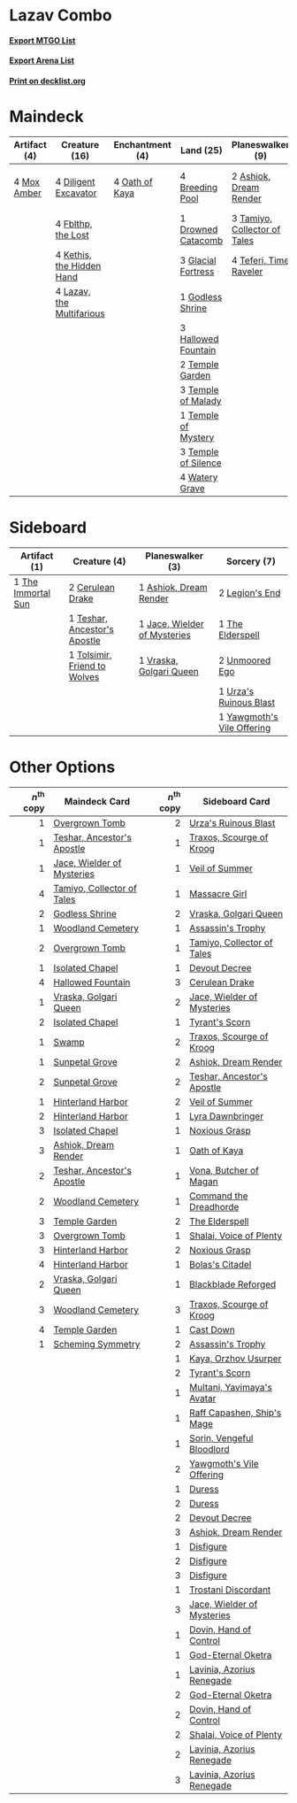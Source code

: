 # Lazav Combo

#### [Export MTGO List](../collection/Lazav%20Combo/Lazav%20Combo.txt)
#### [Export Arena List](../collection/Lazav%20Combo/Lazav%20Combo_arena.txt)
#### [Print on decklist.org](http://decklist.org/?deckmain=2%09Ashiok,%20Dream%20Render%0A4%09Breeding%20Pool%0A4%09Diligent%20Excavator%0A1%09Drowned%20Catacomb%0A4%09Fblthp,%20the%20Lost%0A3%09Glacial%20Fortress%0A1%09Godless%20Shrine%0A3%09Hallowed%20Fountain%0A4%09Kethis,%20the%20Hidden%20Hand%0A4%09Lazav,%20the%20Multifarious%0A4%09Mox%20Amber%0A4%09Oath%20of%20Kaya%0A3%09Tamiyo,%20Collector%20of%20Tales%0A4%09Teferi,%20Time%20Raveler%0A2%09Temple%20Garden%0A3%09Temple%20of%20Malady%0A1%09Temple%20of%20Mystery%0A3%09Temple%20of%20Silence%0A2%09Urza's%20Ruinous%20Blast%0A4%09Watery%20Grave&deckside=1%09Ashiok,%20Dream%20Render%0A2%09Cerulean%20Drake%0A1%09Jace,%20Wielder%20of%20Mysteries%0A2%09Legion's%20End%0A1%09Teshar,%20Ancestor's%20Apostle%0A1%09The%20Elderspell%0A1%09The%20Immortal%20Sun%0A1%09Tolsimir,%20Friend%20to%20Wolves%0A2%09Unmoored%20Ego%0A1%09Urza's%20Ruinous%20Blast%0A1%09Vraska,%20Golgari%20Queen%0A1%09Yawgmoth's%20Vile%20Offering)
# Maindeck

|                                     Artifact (4)                                     |                                           Creature (16)                                            |                                     Enchantment (4)                                     |                                          Land (25)                                           |                                           Planeswalker (9)                                            |                                           Sorcery (2)                                           |
|--------------------------------------------------------------------------------------|----------------------------------------------------------------------------------------------------|-----------------------------------------------------------------------------------------|----------------------------------------------------------------------------------------------|-------------------------------------------------------------------------------------------------------|-------------------------------------------------------------------------------------------------|
|4 [Mox Amber](http://gatherer.wizards.com/Pages/Card/Details.aspx?multiverseid=443112)|4 [Diligent Excavator](http://gatherer.wizards.com/Pages/Card/Details.aspx?multiverseid=442939)     |4 [Oath of Kaya](http://gatherer.wizards.com/Pages/Card/Details.aspx?multiverseid=461136)|4 [Breeding Pool](http://gatherer.wizards.com/Pages/Card/Details.aspx?multiverseid=97088)     |2 [Ashiok, Dream Render](http://gatherer.wizards.com/Pages/Card/Details.aspx?multiverseid=461155)      |2 [Urza's Ruinous Blast](http://gatherer.wizards.com/Pages/Card/Details.aspx?multiverseid=442927)|
|                                                                                      |4 [Fblthp, the Lost](http://gatherer.wizards.com/Pages/Card/Details.aspx?multiverseid=460977)       |                                                                                         |1 [Drowned Catacomb](http://gatherer.wizards.com/Pages/Card/Details.aspx?multiverseid=430633) |3 [Tamiyo, Collector of Tales](http://gatherer.wizards.com/Pages/Card/Details.aspx?multiverseid=461147)|                                                                                                 |
|                                                                                      |4 [Kethis, the Hidden Hand](http://gatherer.wizards.com/Pages/Card/Details.aspx?multiverseid=466965)|                                                                                         |3 [Glacial Fortress](http://gatherer.wizards.com/Pages/Card/Details.aspx?multiverseid=190562) |4 [Teferi, Time Raveler](http://gatherer.wizards.com/Pages/Card/Details.aspx?multiverseid=461148)      |                                                                                                 |
|                                                                                      |4 [Lazav, the Multifarious](http://gatherer.wizards.com/Pages/Card/Details.aspx?multiverseid=452934)|                                                                                         |1 [Godless Shrine](http://gatherer.wizards.com/Pages/Card/Details.aspx?multiverseid=405099)   |                                                                                                       |                                                                                                 |
|                                                                                      |                                                                                                    |                                                                                         |3 [Hallowed Fountain](http://gatherer.wizards.com/Pages/Card/Details.aspx?multiverseid=97071) |                                                                                                       |                                                                                                 |
|                                                                                      |                                                                                                    |                                                                                         |2 [Temple Garden](http://gatherer.wizards.com/Pages/Card/Details.aspx?multiverseid=405112)    |                                                                                                       |                                                                                                 |
|                                                                                      |                                                                                                    |                                                                                         |3 [Temple of Malady](http://gatherer.wizards.com/Pages/Card/Details.aspx?multiverseid=380515) |                                                                                                       |                                                                                                 |
|                                                                                      |                                                                                                    |                                                                                         |1 [Temple of Mystery](http://gatherer.wizards.com/Pages/Card/Details.aspx?multiverseid=373571)|                                                                                                       |                                                                                                 |
|                                                                                      |                                                                                                    |                                                                                         |3 [Temple of Silence](http://gatherer.wizards.com/Pages/Card/Details.aspx?multiverseid=373522)|                                                                                                       |                                                                                                 |
|                                                                                      |                                                                                                    |                                                                                         |4 [Watery Grave](http://gatherer.wizards.com/Pages/Card/Details.aspx?multiverseid=405114)     |                                                                                                       |                                                                                                 |


# Sideboard

|                                        Artifact (1)                                         |                                             Creature (4)                                              |                                           Planeswalker (3)                                            |                                             Sorcery (7)                                             |
|---------------------------------------------------------------------------------------------|-------------------------------------------------------------------------------------------------------|-------------------------------------------------------------------------------------------------------|-----------------------------------------------------------------------------------------------------|
|1 [The Immortal Sun](http://gatherer.wizards.com/Pages/Card/Details.aspx?multiverseid=439844)|2 [Cerulean Drake](http://gatherer.wizards.com/Pages/Card/Details.aspx?multiverseid=466807)            |1 [Ashiok, Dream Render](http://gatherer.wizards.com/Pages/Card/Details.aspx?multiverseid=461155)      |2 [Legion's End](http://gatherer.wizards.com/Pages/Card/Details.aspx?multiverseid=466860)            |
|                                                                                             |1 [Teshar, Ancestor's Apostle](http://gatherer.wizards.com/Pages/Card/Details.aspx?multiverseid=442924)|1 [Jace, Wielder of Mysteries](http://gatherer.wizards.com/Pages/Card/Details.aspx?multiverseid=460981)|1 [The Elderspell](http://gatherer.wizards.com/Pages/Card/Details.aspx?multiverseid=461016)          |
|                                                                                             |1 [Tolsimir, Friend to Wolves](http://gatherer.wizards.com/Pages/Card/Details.aspx?multiverseid=461151)|1 [Vraska, Golgari Queen](http://gatherer.wizards.com/Pages/Card/Details.aspx?multiverseid=452963)     |2 [Unmoored Ego](http://gatherer.wizards.com/Pages/Card/Details.aspx?multiverseid=452962)            |
|                                                                                             |                                                                                                       |                                                                                                       |1 [Urza's Ruinous Blast](http://gatherer.wizards.com/Pages/Card/Details.aspx?multiverseid=442927)    |
|                                                                                             |                                                                                                       |                                                                                                       |1 [Yawgmoth's Vile Offering](http://gatherer.wizards.com/Pages/Card/Details.aspx?multiverseid=443002)|


# Other Options

|*n*<sup>th</sup> copy|                                            Maindeck Card                                            |*n*<sup>th</sup> copy|                                           Sideboard Card                                            |
|--------------------:|-----------------------------------------------------------------------------------------------------|--------------------:|-----------------------------------------------------------------------------------------------------|
|                    1|[Overgrown Tomb](http://gatherer.wizards.com/Pages/Card/Details.aspx?multiverseid=405103)            |                    2|[Urza's Ruinous Blast](http://gatherer.wizards.com/Pages/Card/Details.aspx?multiverseid=442927)      |
|                    1|[Teshar, Ancestor's Apostle](http://gatherer.wizards.com/Pages/Card/Details.aspx?multiverseid=442924)|                    1|[Traxos, Scourge of Kroog](http://gatherer.wizards.com/Pages/Card/Details.aspx?multiverseid=443122)  |
|                    1|[Jace, Wielder of Mysteries](http://gatherer.wizards.com/Pages/Card/Details.aspx?multiverseid=460981)|                    1|[Veil of Summer](http://gatherer.wizards.com/Pages/Card/Details.aspx?multiverseid=466952)            |
|                    4|[Tamiyo, Collector of Tales](http://gatherer.wizards.com/Pages/Card/Details.aspx?multiverseid=461147)|                    1|[Massacre Girl](http://gatherer.wizards.com/Pages/Card/Details.aspx?multiverseid=461026)             |
|                    2|[Godless Shrine](http://gatherer.wizards.com/Pages/Card/Details.aspx?multiverseid=405099)            |                    2|[Vraska, Golgari Queen](http://gatherer.wizards.com/Pages/Card/Details.aspx?multiverseid=452963)     |
|                    1|[Woodland Cemetery](http://gatherer.wizards.com/Pages/Card/Details.aspx?multiverseid=443136)         |                    1|[Assassin's Trophy](http://gatherer.wizards.com/Pages/Card/Details.aspx?multiverseid=452902)         |
|                    2|[Overgrown Tomb](http://gatherer.wizards.com/Pages/Card/Details.aspx?multiverseid=405103)            |                    1|[Tamiyo, Collector of Tales](http://gatherer.wizards.com/Pages/Card/Details.aspx?multiverseid=461147)|
|                    1|[Isolated Chapel](http://gatherer.wizards.com/Pages/Card/Details.aspx?multiverseid=443129)           |                    1|[Devout Decree](http://gatherer.wizards.com/Pages/Card/Details.aspx?multiverseid=466767)             |
|                    4|[Hallowed Fountain](http://gatherer.wizards.com/Pages/Card/Details.aspx?multiverseid=97071)          |                    3|[Cerulean Drake](http://gatherer.wizards.com/Pages/Card/Details.aspx?multiverseid=466807)            |
|                    1|[Vraska, Golgari Queen](http://gatherer.wizards.com/Pages/Card/Details.aspx?multiverseid=452963)     |                    2|[Jace, Wielder of Mysteries](http://gatherer.wizards.com/Pages/Card/Details.aspx?multiverseid=460981)|
|                    2|[Isolated Chapel](http://gatherer.wizards.com/Pages/Card/Details.aspx?multiverseid=443129)           |                    1|[Tyrant's Scorn](http://gatherer.wizards.com/Pages/Card/Details.aspx?multiverseid=461152)            |
|                    1|[Swamp](http://gatherer.wizards.com/Pages/Card/Details.aspx?multiverseid=439858)                     |                    2|[Traxos, Scourge of Kroog](http://gatherer.wizards.com/Pages/Card/Details.aspx?multiverseid=443122)  |
|                    1|[Sunpetal Grove](http://gatherer.wizards.com/Pages/Card/Details.aspx?multiverseid=420946)            |                    2|[Ashiok, Dream Render](http://gatherer.wizards.com/Pages/Card/Details.aspx?multiverseid=461155)      |
|                    2|[Sunpetal Grove](http://gatherer.wizards.com/Pages/Card/Details.aspx?multiverseid=420946)            |                    2|[Teshar, Ancestor's Apostle](http://gatherer.wizards.com/Pages/Card/Details.aspx?multiverseid=442924)|
|                    1|[Hinterland Harbor](http://gatherer.wizards.com/Pages/Card/Details.aspx?multiverseid=443128)         |                    2|[Veil of Summer](http://gatherer.wizards.com/Pages/Card/Details.aspx?multiverseid=466952)            |
|                    2|[Hinterland Harbor](http://gatherer.wizards.com/Pages/Card/Details.aspx?multiverseid=443128)         |                    1|[Lyra Dawnbringer](http://gatherer.wizards.com/Pages/Card/Details.aspx?multiverseid=442914)          |
|                    3|[Isolated Chapel](http://gatherer.wizards.com/Pages/Card/Details.aspx?multiverseid=443129)           |                    1|[Noxious Grasp](http://gatherer.wizards.com/Pages/Card/Details.aspx?multiverseid=466864)             |
|                    3|[Ashiok, Dream Render](http://gatherer.wizards.com/Pages/Card/Details.aspx?multiverseid=461155)      |                    1|[Oath of Kaya](http://gatherer.wizards.com/Pages/Card/Details.aspx?multiverseid=461136)              |
|                    2|[Teshar, Ancestor's Apostle](http://gatherer.wizards.com/Pages/Card/Details.aspx?multiverseid=442924)|                    1|[Vona, Butcher of Magan](http://gatherer.wizards.com/Pages/Card/Details.aspx?multiverseid=435387)    |
|                    2|[Woodland Cemetery](http://gatherer.wizards.com/Pages/Card/Details.aspx?multiverseid=443136)         |                    1|[Command the Dreadhorde](http://gatherer.wizards.com/Pages/Card/Details.aspx?multiverseid=461009)    |
|                    3|[Temple Garden](http://gatherer.wizards.com/Pages/Card/Details.aspx?multiverseid=405112)             |                    2|[The Elderspell](http://gatherer.wizards.com/Pages/Card/Details.aspx?multiverseid=461016)            |
|                    3|[Overgrown Tomb](http://gatherer.wizards.com/Pages/Card/Details.aspx?multiverseid=405103)            |                    1|[Shalai, Voice of Plenty](http://gatherer.wizards.com/Pages/Card/Details.aspx?multiverseid=442923)   |
|                    3|[Hinterland Harbor](http://gatherer.wizards.com/Pages/Card/Details.aspx?multiverseid=443128)         |                    2|[Noxious Grasp](http://gatherer.wizards.com/Pages/Card/Details.aspx?multiverseid=466864)             |
|                    4|[Hinterland Harbor](http://gatherer.wizards.com/Pages/Card/Details.aspx?multiverseid=443128)         |                    1|[Bolas's Citadel](http://gatherer.wizards.com/Pages/Card/Details.aspx?multiverseid=461006)           |
|                    2|[Vraska, Golgari Queen](http://gatherer.wizards.com/Pages/Card/Details.aspx?multiverseid=452963)     |                    1|[Blackblade Reforged](http://gatherer.wizards.com/Pages/Card/Details.aspx?multiverseid=443099)       |
|                    3|[Woodland Cemetery](http://gatherer.wizards.com/Pages/Card/Details.aspx?multiverseid=443136)         |                    3|[Traxos, Scourge of Kroog](http://gatherer.wizards.com/Pages/Card/Details.aspx?multiverseid=443122)  |
|                    4|[Temple Garden](http://gatherer.wizards.com/Pages/Card/Details.aspx?multiverseid=405112)             |                    1|[Cast Down](http://gatherer.wizards.com/Pages/Card/Details.aspx?multiverseid=442969)                 |
|                    1|[Scheming Symmetry](http://gatherer.wizards.com/Pages/Card/Details.aspx?multiverseid=466867)         |                    2|[Assassin's Trophy](http://gatherer.wizards.com/Pages/Card/Details.aspx?multiverseid=452902)         |
|                     |                                                                                                     |                    1|[Kaya, Orzhov Usurper](http://gatherer.wizards.com/Pages/Card/Details.aspx?multiverseid=460129)      |
|                     |                                                                                                     |                    2|[Tyrant's Scorn](http://gatherer.wizards.com/Pages/Card/Details.aspx?multiverseid=461152)            |
|                     |                                                                                                     |                    1|[Multani, Yavimaya's Avatar](http://gatherer.wizards.com/Pages/Card/Details.aspx?multiverseid=443062)|
|                     |                                                                                                     |                    1|[Raff Capashen, Ship's Mage](http://gatherer.wizards.com/Pages/Card/Details.aspx?multiverseid=443090)|
|                     |                                                                                                     |                    1|[Sorin, Vengeful Bloodlord](http://gatherer.wizards.com/Pages/Card/Details.aspx?multiverseid=461144) |
|                     |                                                                                                     |                    2|[Yawgmoth's Vile Offering](http://gatherer.wizards.com/Pages/Card/Details.aspx?multiverseid=443002)  |
|                     |                                                                                                     |                    1|[Duress](http://gatherer.wizards.com/Pages/Card/Details.aspx?multiverseid=14557)                     |
|                     |                                                                                                     |                    2|[Duress](http://gatherer.wizards.com/Pages/Card/Details.aspx?multiverseid=14557)                     |
|                     |                                                                                                     |                    2|[Devout Decree](http://gatherer.wizards.com/Pages/Card/Details.aspx?multiverseid=466767)             |
|                     |                                                                                                     |                    3|[Ashiok, Dream Render](http://gatherer.wizards.com/Pages/Card/Details.aspx?multiverseid=461155)      |
|                     |                                                                                                     |                    1|[Disfigure](http://gatherer.wizards.com/Pages/Card/Details.aspx?multiverseid=442076)                 |
|                     |                                                                                                     |                    2|[Disfigure](http://gatherer.wizards.com/Pages/Card/Details.aspx?multiverseid=442076)                 |
|                     |                                                                                                     |                    3|[Disfigure](http://gatherer.wizards.com/Pages/Card/Details.aspx?multiverseid=442076)                 |
|                     |                                                                                                     |                    1|[Trostani Discordant](http://gatherer.wizards.com/Pages/Card/Details.aspx?multiverseid=452958)       |
|                     |                                                                                                     |                    3|[Jace, Wielder of Mysteries](http://gatherer.wizards.com/Pages/Card/Details.aspx?multiverseid=460981)|
|                     |                                                                                                     |                    1|[Dovin, Hand of Control](http://gatherer.wizards.com/Pages/Card/Details.aspx?multiverseid=461156)    |
|                     |                                                                                                     |                    1|[God-Eternal Oketra](http://gatherer.wizards.com/Pages/Card/Details.aspx?multiverseid=460943)        |
|                     |                                                                                                     |                    1|[Lavinia, Azorius Renegade](http://gatherer.wizards.com/Pages/Card/Details.aspx?multiverseid=457333) |
|                     |                                                                                                     |                    2|[God-Eternal Oketra](http://gatherer.wizards.com/Pages/Card/Details.aspx?multiverseid=460943)        |
|                     |                                                                                                     |                    2|[Dovin, Hand of Control](http://gatherer.wizards.com/Pages/Card/Details.aspx?multiverseid=461156)    |
|                     |                                                                                                     |                    2|[Shalai, Voice of Plenty](http://gatherer.wizards.com/Pages/Card/Details.aspx?multiverseid=442923)   |
|                     |                                                                                                     |                    2|[Lavinia, Azorius Renegade](http://gatherer.wizards.com/Pages/Card/Details.aspx?multiverseid=457333) |
|                     |                                                                                                     |                    3|[Lavinia, Azorius Renegade](http://gatherer.wizards.com/Pages/Card/Details.aspx?multiverseid=457333) |

